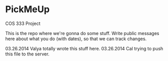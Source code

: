 PickMeUp
========

COS 333 Project

This is the repo where we're gonna do some stuff.  Write public messages here about what you do (with dates), so that we can track changes.

03.26.2014 Valya totally wrote this stuff here. 
03.26.2014 Cal trying to push this file to the server.